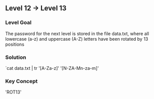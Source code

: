 ## Level 12 -> Level 13

### Level Goal
The password for the next level is stored in the file data.txt, where all lowercase (a-z) and uppercase (A-Z) letters have been rotated by 13 positions

### Solution
`cat data.txt | tr '[A-Za-z]' '[N-ZA-Mn-za-m]'

### Key Concept
'ROT13'
